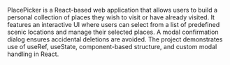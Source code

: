PlacePicker is a React-based web application that allows users to build a personal collection of places they wish to visit or have already visited. It features an interactive UI where users can select from a list of predefined scenic locations and manage their selected places. A modal confirmation dialog ensures accidental deletions are avoided. The project demonstrates use of useRef, useState, component-based structure, and custom modal handling in React.
